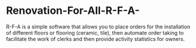 # Renovation-For-All-R-F-A-
R-F-A is a simple software that allows you to place orders for the installation of different floors or flooring (ceramic, tile), then automate order taking to facilitate the work of clerks and then provide activity statistics for owners.
